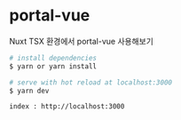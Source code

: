 # portal-vue
Nuxt TSX 환경에서 portal-vue 사용해보기

```bash
# install dependencies
$ yarn or yarn install

# serve with hot reload at localhost:3000
$ yarn dev

index : http://localhost:3000
```
